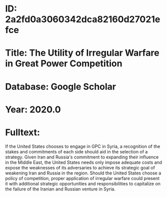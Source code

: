 # ID: 2a2fd0a3060342dca82160d27021efce
# Title: The Utility of Irregular Warfare in Great Power Competition
# Database: Google Scholar
# Year: 2020.0
# Fulltext:
If the United States chooses to engage in GPC in Syria, a recognition of the stakes and commitments of each side should aid in the selection of a strategy.
Given Iran and Russia's commitment to expanding their influence in the Middle East, the United States needs only impose adequate costs and expose the weaknesses of its adversaries to achieve its strategic goal of weakening Iran and Russia in the region.
Should the United States choose a policy of competition, proper application of irregular warfare could present it with additional strategic opportunities and responsibilities to capitalize on the failure of the Iranian and Russian venture in Syria.